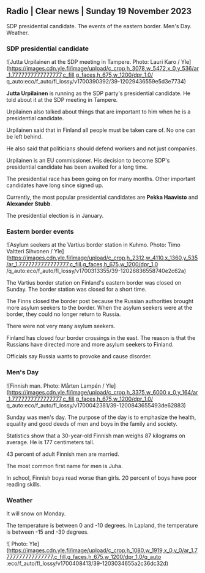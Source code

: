 ## Radio \| Clear news \| Sunday 19 November 2023

SDP presidential candidate. The events of the eastern border. Men's Day. Weather.

### SDP presidential candidate

![Jutta Urpilainen at the SDP meeting in Tampere. Photo: Lauri Karo / Yle](https://images.cdn.yle.fi/image/upload/c_crop,h_3078,w_5472,x_0,y_536/ar_1.7777777777777777,c_fill,g_faces,h_675,w_1200/dpr_1.0/ q_auto:eco/f_auto/fl_lossy/v1700390392/39-12029436559e5d3e7734)

**Jutta Urpilainen** is running as the SDP party's presidential candidate. He told about it at the SDP meeting in Tampere.

Urpilainen also talked about things that are important to him when he is a presidential candidate.

Urpilainen said that in Finland all people must be taken care of. No one can be left behind.

He also said that politicians should defend workers and not just companies.

Urpilainen is an EU commissioner. His decision to become SDP's presidential candidate has been awaited for a long time.

The presidential race has been going on for many months. Other important candidates have long since signed up.

Currently, the most popular presidential candidates are **Pekka Haavisto** and **Alexander** **Stubb**.

The presidential election is in January.

### Eastern border events

![Asylum seekers at the Vartius border station in Kuhmo. Photo: Timo Valtteri Sihvonen / Yle](https://images.cdn.yle.fi/image/upload/c_crop,h_2312,w_4110,x_1360,y_535/ar_1.7777777777777777,c_fill,g_faces,h_675,w_1200/dpr_1.0 /q_auto:eco/f_auto/fl_lossy/v1700313355/39-12026836558740e2c62a)

The Vartius border station on Finland's eastern border was closed on Sunday. The border station was closed for a short time.

The Finns closed the border post because the Russian authorities brought more asylum seekers to the border. When the asylum seekers were at the border, they could no longer return to Russia.

There were not very many asylum seekers.

Finland has closed four border crossings in the east. The reason is that the Russians have directed more and more asylum seekers to Finland.

Officials say Russia wants to provoke and cause disorder.

### Men's Day

![Finnish man. Photo: Mårten Lampén / Yle](https://images.cdn.yle.fi/image/upload/c_crop,h_3375,w_6000,x_0,y_164/ar_1.7777777777777777,c_fill,g_faces,h_675,w_1200/dpr_1.0/ q_auto:eco/f_auto/fl_lossy/v1700042381/39-1200843655493de62883)

Sunday was men's day. The purpose of the day is to emphasize the health, equality and good deeds of men and boys in the family and society.

Statistics show that a 30-year-old Finnish man weighs 87 kilograms on average. He is 177 centimeters tall.

43 percent of adult Finnish men are married.

The most common first name for men is Juha.

In school, Finnish boys read worse than girls. 20 percent of boys have poor reading skills.

### Weather

It will snow on Monday.

The temperature is between 0 and -10 degrees. In Lapland, the temperature is between -15 and -30 degrees.

![ Photo: Yle](https://images.cdn.yle.fi/image/upload/c_crop,h_1080,w_1919,x_0,y_0/ar_1.7777777777777777,c_fill,g_faces,h_675,w_1200/dpr_1.0/q_auto :eco/f_auto/fl_lossy/v1700408413/39-1203034655a2c36dc32d)
